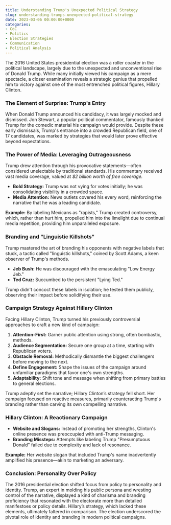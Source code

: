 ```yaml
---
title: Understanding Trump's Unexpected Political Strategy
slug: understanding-trumps-unexpected-political-strategy
date: 2023-03-06 00:00:00+0000
categories:
- CoC
- Politics
- Election Strategies
- Communication
- Political Analysis
---
```


The 2016 United States presidential election was a roller coaster in the political landscape, largely due to the unexpected and unconventional rise of Donald Trump. While many initially viewed his campaign as a mere spectacle, a closer examination reveals a strategic genius that propelled him to victory against one of the most entrenched political figures, Hillary Clinton.

### **The Element of Surprise: Trump's Entry**

When Donald Trump announced his candidacy, it was largely mocked and dismissed. Jon Stewart, a popular political commentator, famously thanked Trump for the comedic material his campaign would provide. Despite these early dismissals, Trump's entrance into a crowded Republican field, one of 17 candidates, was marked by strategies that would later prove effective beyond expectations.

### **The Power of Media: Leveraging Outrageousness**

Trump drew attention through his provocative statements—often considered unelectable by traditional standards. His commentary received vast media coverage, valued at *$2 billion worth of free coverage.*

- **Bold Strategy:** Trump was not vying for votes initially; he was consolidating visibility in a crowded space.
- **Media Attention:** News outlets covered his every word, reinforcing the narrative that he was a leading candidate.

**Example:** By labeling Mexicans as "rapists," Trump created controversy, which, rather than hurt him, propelled him into the limelight due to continual media repetition, providing him unparalleled exposure.

### **Branding and "Linguistic Killshots"**

Trump mastered the art of branding his opponents with negative labels that stuck, a tactic called "linguistic killshots," coined by Scott Adams, a keen observer of Trump's methods.

- **Jeb Bush:** He was discouraged with the emasculating "Low Energy Jeb."
- **Ted Cruz:** Succumbed to the persistent "Lying Ted."

Trump didn't concoct these labels in isolation; he tested them publicly, observing their impact before solidifying their use.

### **Campaign Strategy Against Hillary Clinton**

Facing Hillary Clinton, Trump turned his previously controversial approaches to craft a new kind of campaign:

1. **Attention-First:** Garner public attention using strong, often bombastic, methods.
2. **Audience Segmentation:** Secure one group at a time, starting with Republican voters.
3. **Obstacle Removal:** Methodically dismantle the biggest challengers before moving to the next.
4. **Define Engagement:** Shape the issues of the campaign around unfamiliar paradigms that favor one's own strengths.
5. **Adaptability:** Shift tone and message when shifting from primary battles to general elections.

Trump adeptly set the narrative; Hillary Clinton’s strategy fell short. Her campaign focused on reactive measures, primarily counteracting Trump's branding rather than carving its own compelling narrative.

### **Hillary Clinton: A Reactionary Campaign**

- **Website and Slogans:** Instead of promoting her strengths, Clinton's online presence was preoccupied with anti-Trump messaging.
- **Branding Missteps:** Attempts like labeling Trump "Presumptuous Donald" failed due to complexity and lack of resonance.

**Example:** Her website slogan that included Trump's name inadvertently amplified his presence—akin to marketing an adversary.

### **Conclusion: Personality Over Policy**

The 2016 presidential election shifted focus from policy to personality and identity. Trump, an expert in molding his public persona and wresting control of the narrative, displayed a kind of charisma and branding proficiency that resonated with the electorate more than detailed manifestoes or policy details. Hillary’s strategy, which lacked these elements, ultimately faltered in comparison. The election underscored the pivotal role of identity and branding in modern political campaigns.
